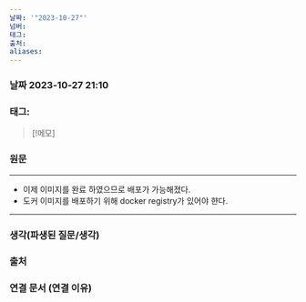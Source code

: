 ```yaml
---
날짜: '"2023-10-27"'
넘버: 
태그: 
출처: 
aliases:
---
```

### 날짜  2023-10-27 21:10

### 태그:

>[!메모]
>

### 원문
---
- 이제 이미지를 완료 하였으므로 배포가 가능해졌다.
- 도커 이미지를 배포하기 위해 docker registry가 있어야 햔다. 
---
### 생각(파생된 질문/생각)

### 출처

### 연결 문서 (연결 이유)
